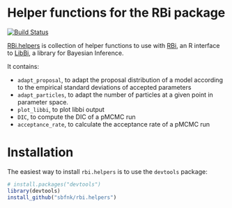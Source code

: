Helper functions for the RBi package
=============

[![Build Status](https://travis-ci.org/sbfnk/RBi.helpers.png?branch=master)](https://travis-ci.org/sbfnk/RBi.helpers)
  
[RBi.helpers](https://github.com/sbfnk/RBi.helpers) is collection of helper functions to use with [RBi](https://github.com/libbi/RBi), an R interface to [LibBi](https://github.com/libbi/LibBi), a library for Bayesian Inference.

It contains:
- `adapt_proposal`, to adapt the proposal distribution of a model according to the empirical standard deviations of accepted parameters
- `adapt_particles`, to adapt the number of particles at a given point in parameter space.
- `plot_libbi`, to plot libbi output
- `DIC`, to compute the DIC of a pMCMC run
- `acceptance_rate`, to calculate the acceptance rate of a pMCMC run

Installation
=============

The easiest way to install `rbi.helpers` is to use the `devtools` package:

```r
# install.packages("devtools")
library(devtools)
install_github("sbfnk/rbi.helpers")
```
